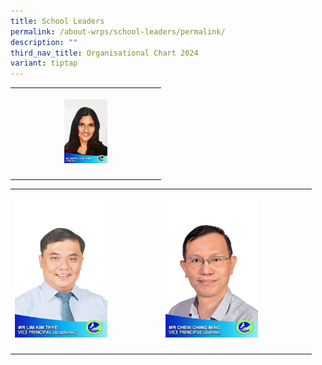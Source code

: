 ```yaml
---
title: School Leaders
permalink: /about-wrps/school-leaders/permalink/
description: ""
third_nav_title: Organisational Chart 2024
variant: tiptap
---
```

<p></p><table><tbody><tr><th rowspan="1" colspan="3"><p></p><div class="isomer-image-wrapper"><img style="width: 30%;" height="auto" width="100%" alt="" src="/images/Staff/1__Ms_Geetha_Doraisamy__Principal_.jpg"></div></th></tr><tr><td rowspan="1" colspan="3"><p></p></td></tr></tbody></table><table><tbody><tr><td rowspan="1" colspan="1"><p></p><div class="isomer-image-wrapper"><img style="width: 65%;" height="auto" width="100%" alt="" src="/images/Staff/2__Mr_Lim_Kim_Thye__VP_Acad_.jpg"></div></td><td rowspan="1" colspan="1"><p></p><div class="isomer-image-wrapper"><img style="width: 65%;" height="auto" width="100%" alt="" src="/images/Staff/3__Mr_Chew_Ching_Ming__VP_Admin_.jpg"></div></td></tr><tr><td rowspan="1" colspan="2"><p></p></td></tr></tbody></table><p></p><p></p><p></p><p></p>